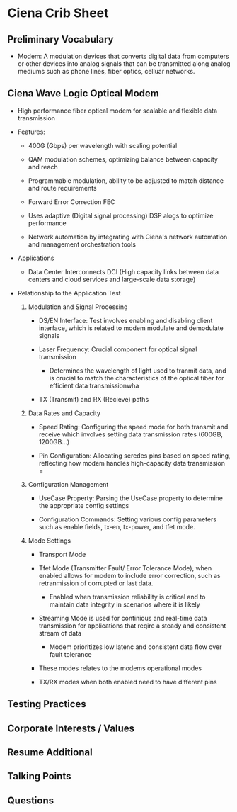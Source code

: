 
# Ciena Crib Sheet

## Preliminary Vocabulary

* Modem: A modulation devices that converts digital data from computers or other devices into
analog signals that can be transmitted along analog mediums such as phone lines, fiber optics, celluar networks. 



## Ciena Wave Logic Optical Modem

* High performance fiber optical modem for scalable and flexible data transmission

* Features:
    * 400G (Gbps) per wavelength with scaling potential

    * QAM modulation schemes, optimizing balance between capacity and reach

    * Programmable modulation, ability to be adjusted to match distance and route requirements

    * Forward Error Correction FEC

    * Uses adaptive (Digital signal processing) DSP alogs to optimize performance 

    * Network automation by integrating with Ciena's network automation and management orchestration
    tools

* Applications

    * Data Center Interconnects DCI (High capacity links between data centers and cloud services and large-scale data storage)

* Relationship to the Application Test

    1. Modulation and Signal Processing

        * DS/EN Interface: Test involves enabling and disabling client interface, which is related to modem modulate and demodulate signals

        * Laser Frequency: Crucial component for optical signal transmission

            * Determines the wavelength of light used to tranmit data, and is crucial to match the characteristics of the optical fiber for efficient data transmissionwha

        * TX (Transmit) and RX (Recieve) paths

    2. Data Rates and Capacity

        * Speed Rating: Configuring the speed mode for both transmit and receive which involves setting data transmission rates (600GB, 1200GB...)

        * Pin Configuration: Allocating seredes pins based on speed rating, reflecting how modem handles high-capacity data transmission
=
    3. Configuration Management

        * UseCase Property: Parsing the  UseCase property to determine the appropriate config settings

        * Configuration Commands: Setting various config parameters such as enable fields, tx-en, tx-power, and tfet mode.  

    4. Mode Settings

        * Transport Mode

        * Tfet Mode (Transmitter Fault/ Error Tolerance Mode), when enabled allows for modem to include error correction, such as retranmission of corrupted or last data. 
            
            * Enabled when transmission reliability is critical and to maintain data integrity in  scenarios where it is likely 

        * Streaming Mode is used for continious and real-time data transmission for applications that reqire a steady and consistent stream of data

            * Modem prioritizes low latenc and consistent data flow over fault tolerance

        * These modes relates to the modems operational modes

        * TX/RX modes when both enabled need to have different pins

## Testing Practices



## Corporate Interests / Values



## Resume Additional



## Talking Points



## Questions